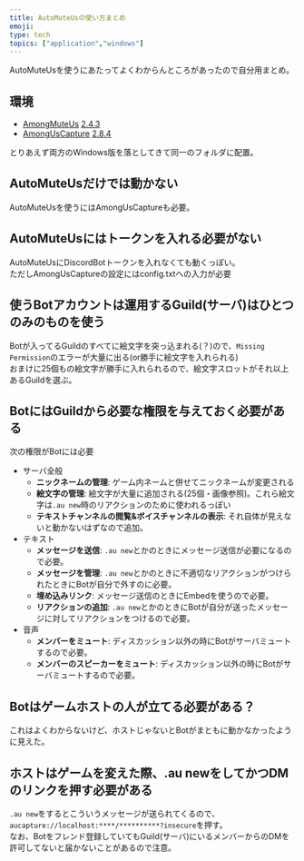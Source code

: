 ```yaml
---
title: AutoMuteUsの使い方まとめ
emoji: 
type: tech
topics: ["application","windows"]
---
```


AutoMuteUsを使うにあたってよくわからんところがあったので自分用まとめ。

## 環境

- [AmongMuteUs](https://github.com/denverquane/automuteus) [2.4.3](https://github.com/denverquane/automuteus/releases/tag/2.4.3)
- [AmongUsCapture](https://github.com/denverquane/amonguscapture) [2.8.4](https://github.com/automuteus/amonguscapture/releases/tag/2.8.4)

とりあえず両方のWindows版を落としてきて同一のフォルダに配置。

## AutoMuteUsだけでは動かない

AutoMuteUsを使うにはAmongUsCaptureも必要。

## AutoMuteUsにはトークンを入れる必要がない

AutoMuteUsにDiscordBotトークンを入れなくても動くっぽい。  
ただしAmongUsCaptureの設定にはconfig.txtへの入力が必要

## 使うBotアカウントは運用するGuild(サーバ)はひとつのみのものを使う

Botが入ってるGuildのすべてに絵文字を突っ込まれる(？)ので、`Missing Permission`のエラーが大量に出る(or勝手に絵文字を入れられる)  
おまけに25個もの絵文字が勝手に入れられるので、絵文字スロットがそれ以上あるGuildを選ぶ。

## BotにはGuildから必要な権限を与えておく必要がある

次の権限がBotには必要

- サーバ全般
  - **ニックネームの管理**: ゲーム内ネームと併せてニックネームが変更される
  - **絵文字の管理**: 絵文字が大量に追加される(25個・画像参照)。これら絵文字は`.au new`時のリアクションのために使われるっぽい
  - **テキストチャンネルの閲覧&amp;ボイスチャンネルの表示**: それ自体が見えないと動かないはずなので追加。
- テキスト
  - **メッセージを送信**: `.au new`とかのときにメッセージ送信が必要になるので必要。
  - **メッセージを管理**: `.au new`とかのときに不適切なリアクションがつけられたときにBotが自分で外すのに必要。
  - **埋め込みリンク**: メッセージ送信のときにEmbedを使うので必要。
  - **リアクションの追加**: `.au new`とかのときにBotが自分が送ったメッセージに対してリアクションをつけるので必要。
- 音声
  - **メンバーをミュート**: ディスカッション以外の時にBotがサーバミュートするので必要。
  - **メンバーのスピーカーをミュート**: ディスカッション以外の時にBotがサーバミュートするので必要。

## Botはゲームホストの人が立てる必要がある？

これはよくわからないけど、ホストじゃないとBotがまともに動かなかったように見えた。

## ホストはゲームを変えた際、.au newをしてかつDMのリンクを押す必要がある

  
`.au new`をするとこういうメッセージが送られてくるので、`aucapture://localhost:****/**********?insecure`を押す。  
なお、Botをフレンド登録していてもGuild(サーバ)にいるメンバーからのDMを許可してないと届かないことがあるので注意。